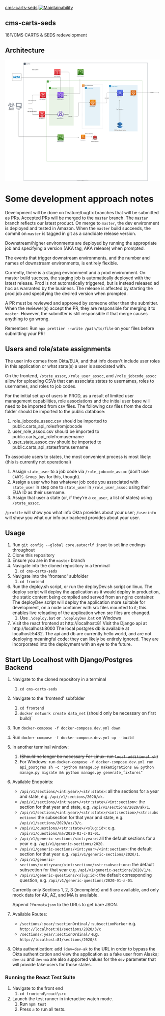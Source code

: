 [cms-carts-seds](https://github.com/CMSgov/cms-carts-seds) [![Maintainability](https://api.codeclimate.com/v1/badges/20361ef7d636d7b63cec/maintainability)](https://codeclimate.com/github/CMSgov/cms-carts-seds/maintainability)
## cms-carts-seds

18F/CMS CARTS &amp; SEDS redevelopment

## Architecture

![Architecture Diagram](./.images/architecture.svg?raw=true)

# Some development approach notes

Development will be done on feature/bugfix branches that will be submitted as PRs. Accepted PRs will be merged to the `master` branch. The `master` branch reflects our latest product. On merge to `master`, the dev environment is deployed and tested in Amazon. When the `master` build succeeds, the commit on `master` is tagged in git as a candidate release version.

Downstream/higher environments are deployed by running the appropriate job and specifying a version (AKA tag, AKA release) when prompted.

The events that trigger downstream environments, and the number and names of downstream environments, is entirely flexible.

Currently, there is a staging environment and a prod environment.
On master build success, the staging job is automatically deployed with the latest release.
Prod is not automatically triggered, but is instead released ad hoc as warranted by the business. The release is affected by starting the prod job and specifying the desired version when prompted.

A PR must be reviewed and approved by someone other than the submitter. When the reviewer(s) accept the PR, they are responsible for merging it to `master`. However, the submitter is still responsible if that merge causes anything to go wrong.

Remember: Run `npx prettier --write /path/to/file` on your files before submitting your PR!

## Users and role/state assignments

The user info comes from Okta/EUA, and that info doesn't include user roles in this application or what state(s) a user is associated with.

On the frontend, `/state_assoc`, `/role_user_assoc`, and `/role_jobcode_assoc` allow for uploading CSVs that can associate states to usernames, roles to usernames, and roles to job codes.

For the initial set up of users in PROD, as a result of limited user management capabilities, role associations and the initial user base will need to be imported from csv files. The following csv files from the docs folder should be imported to the public database:

1. role_jobcode_assoc.csv should be imported to public.carts_api_rolesfromjobcode
2. user_role_assoc.csv should be imported to public.carts_api_rolefromusername
3. user_state_assoc.csv should be imported to public.carts_api_statesfromusername

To associate users to states, the most convenient process is most likely: (this is currently not operational)

1. Assign `state_user` to a job code via `/role_jobcode_assoc` (don't use `CARTS_Group_Dev` for this, though).
2. Assign a user who has whatever job code you associated with `state_user` in step one to `state_user` in `/role_user_assoc` using their EUA ID as their username.
3. Assign that user a state (or, if they're a `co_user`, a list of states) using `/state_assoc`.

`/profile` will show you what info Okta provides about your user; `/userinfo` will show you what our info our backend provides about your user.

## Usage

1. Run `git config --global core.autocrlf input` to set line endings throughout
2. Clone this repository
3. Ensure you are in the `master` branch
4. Navigate into the cloned repository in a terminal
   1. `cd cms-carts-seds`
5. Navigate into the 'frontend' subfolder
   1. `cd frontend`
6. Run the deploy.sh script, or run the deployDev.sh script on linux. The deploy script will deploy the application as it would deploy in production, the static content being compiled and served from an nginx container. The deployDev script will deploy the application more suitable for development, on a node container with src files mounted to it; this enables live reloading of the application when src files are changed.
   1. Use `.\deploy.bat` or `.\deployDev.bat` on Windows
7. Visit the react frontend at http://localhost:81 Visit the Django api at http://localhost:8000 The local postgres db is available at localhost:5432. The api and db are currently hello world, and are not deploying meaningful code; they can likely be entirely ignored. They are incorporated into the deployment with an eye to the future.

## Start Up Localhost with Django/Postgres Backend

1. Navigate to the cloned repository in a terminal
   1. `cd cms-carts-seds`
2. Navigate to the 'frontend' subfolder
   1. `cd frontend`
   2. `docker network create data_net` (should only be necessary on first build)`
3. Run `docker-compose -f docker-compose.dev.yml down`
4. Run `docker-compose -f docker-compose.dev.yml up --build`
5. In another terminal window:
   1. ~~(Should no longer be necessary For Linux: run `local-additional.sh`)~~
   2. For Windows: run `docker-compose -f docker-compose.dev.yml run api_postgres sh -c "python manage.py makemigrations && python manage.py migrate && python manage.py generate_fixtures"`
6. Available Endpoints:

   - `/api/v1/sections/<int:year>/<str:state>`: all the sections for a year and state, e.g. `/api/v1/sections/2020/ak`.
   - `/api/v1/sections/<int:year>/<str:state>/<int:section>`: the section for that year and state, e.g. `/api/v1/sections/2020/ak/1`.
   - `/api/v1/sections/<int:year>/<str:state>/<int:section>/<str:subsection>`: the subsection for that year and state, e.g. `/api/v1/sections/2020/az/3/c`.
   - `/api/v1/questions/<str:state>/<slug:id>`: e.g. `/api/v1/questions/ma/2020-03-c-01-01`.
   - `/api/v1/generic-sections/<int:year>`: all the default sections for a year e.g. `/api/v1/generic-sections/2020`.
   - `/api/v1/generic-sections/<int:year>/<int:section>`: the default section for that year e.g. `/api/v1/generic-sections/2020/1`.
   - `/api/v1/generic-sections/<int:year>/<int:section>/<str:subsection>`: the default subsection for that year e.g. `/api/v1/generic-sections/2020/1/a`.
   - `/api/v1/generic-questions/<slug:id>`: the default corresponding question, e.g. `/api/v1/generic-questions/2020-01-a-01`.

   Currently only Sections 1, 2, 3 (incomplete) and 5 are available, and only mock data for AK, AZ, and MA is available.

   Append `?format=json` to the URLs to get bare JSON.

7. Available Routes:
   - `/sections/:year/:sectionOrdinal/:subsectionMarker` e.g. `http://localhost:81/sections/2020/3/c`
   - `/sections/:year/:sectionOrdinal/` e.g. `http://localhost:81/sections/2020/3`
8. Okta authentication: add `?dev=dev-ak` to the URL in order to bypass the Okta authentication and view the application as a fake user from Alaska; `dev-az` and `dev-ma` are also supported values for the `dev` parameter that will provide fake users for those states.

### Running the React Test Suite

1. Navigate to the front end
   1. `cd frontend\react\src`
2. Launch the test runner in interactive watch mode.
   1. Run `npm test`
   2. Press `a` to run all tests.
